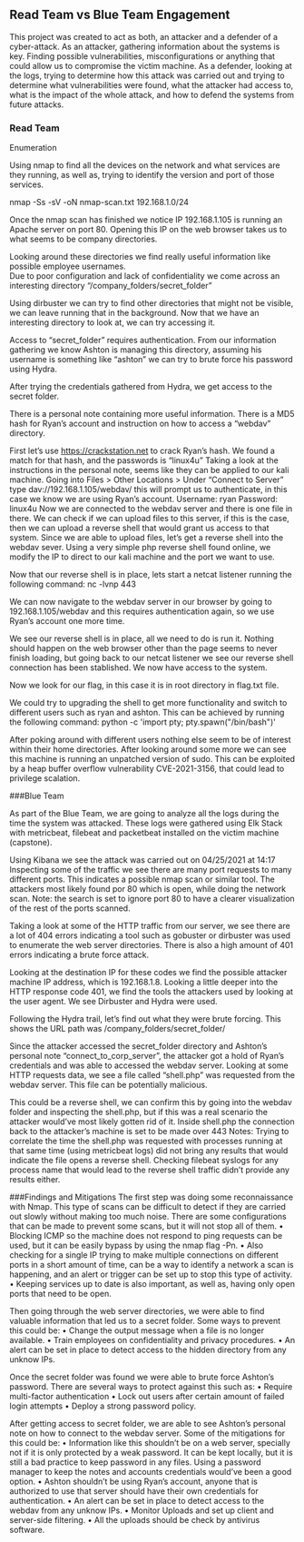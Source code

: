 ## Read Team vs Blue Team Engagement

This project was created to act as both, an attacker and a defender of a cyber-attack.
As an attacker, gathering information about the systems is key. Finding possible vulnerabilities, misconfigurations or anything that could allow us to compromise the victim machine.
As a defender, looking at the logs, trying to determine how this attack was carried out and trying to determine what vulnerabilities were found, what the attacker had access to, what is the impact of the whole attack, and how to defend the systems from future attacks.

### Read Team

Enumeration

Using nmap to find all the devices on the network and what services are they running, as well as, trying to identify the version and port of those services.

nmap -Ss -sV -oN nmap-scan.txt 192.168.1.0/24
 
 
Once the nmap scan has finished we notice IP 192.168.1.105 is running an Apache server on port 80.
Opening this IP on the web browser takes us to what seems to be company directories.
 

Looking around these directories we find really useful information like possible employee usernames.  
Due to poor configuration and lack of confidentiality we come across an interesting directory “/company_folders/secret_folder” 
 

Using dirbuster we can try to find other directories that might not be visible, we can leave running that in the background.
Now that we have an interesting directory to look at, we can try accessing it.
 
Access to “secret_folder” requires authentication. From our information gathering we know Ashton is managing this directory, assuming his username is something like “ashton” we can try to brute force his password using Hydra.
 



 
After trying the credentials gathered from Hydra, we get access to the secret folder.
 

There is a personal note containing more useful information. There is a MD5 hash for Ryan’s account and instruction on how to access a “webdav” directory.
 
First let’s use https://crackstation.net to crack Ryan’s hash. We found a match for that hash, and the passwords is “linux4u” 
Taking a look at the instructions in the personal note, seems like they can be applied to our kali machine. 
Going into Files > Other Locations > Under “Connect to Server” type dav://192.168.1.105/webdav/ this will prompt us to authenticate, in this case we know we are using Ryan’s account.
Username: ryan
Password: linux4u
Now we are connected to the webdav server and there is one file in there. We can check if we can upload files to this server, if this is the case, then we can upload a reverse shell that would grant us access to that system.
Since we are able to upload files, let’s get a reverse shell into the webdav sever. Using a very simple php reverse shell found online, we modify the IP to direct to our kali machine and the port we want to use. 

 



Now that our reverse shell is in place, lets start a netcat listener running the following command:
nc -lvnp 443
 

We can now navigate to the webdav server in our browser by going to 192.168.1.105/webdav and this requires authentication again, so we use Ryan’s account one more time.
 
We see our reverse shell is in place, all we need to do is run it. Nothing should happen on the web browser other than the page seems to never finish loading, but going back to our netcat listener we see our reverse shell connection has been stablished. We now have access to the system.
 



Now we look for our flag, in this case it is in root directory in flag.txt file.
 

We could try to upgrading the shell to get more functionality and switch to different users such as ryan and ashton.
This can be achieved by running the following command: python -c 'import pty; pty.spawn("/bin/bash")'
 

After poking around with different users nothing else seem to be of interest within their home directories. 
After looking around some more we can see this machine is running an unpatched version of sudo. This can be exploited by a heap buffer overflow vulnerability CVE-2021-3156, that could lead to privilege scalation. 
 



###Blue Team

As part of the Blue Team, we are going to analyze all the logs during the time the system was attacked.
These logs were gathered using Elk Stack with metricbeat, filebeat and packetbeat installed on the victim machine (capstone).

Using Kibana we see the attack was carried out on 04/25/2021 at 14:17
Inspecting some of the traffic we see there are many port requests to many different ports. This indicates a possible nmap scan or similar tool. 
The attackers most likely found por 80 which is open, while doing the network scan.
Note: the search is set to ignore port 80 to have a clearer visualization of the rest of the ports scanned.
 

Taking a look at some of the HTTP traffic from our server, we see there are a lot of 404 errors indicating a tool such as gobuster or dirbuster was used to enumerate the web server directories.
There is also a high amount of 401 errors indicating a brute force attack.
 

Looking at the destination IP for these codes we find the possible attacker machine IP address, which is 192.168.1.8. 
Looking a little deeper into the HTTP response code 401, we find the tools the attackers used by looking at the user agent. We see Dirbuster and Hydra were used.
 

Following the Hydra trail, let’s find out what they were brute forcing.
 This shows the URL path was /company_folders/secret_folder/
 

 

Since the attacker accessed the secret_folder directory and Ashton’s personal note “connect_to_corp_server”, the attacker got a hold of Ryan’s credentials and was able to accessed the webdav server.
Looking at some HTTP requests data, we see a file called “shell.php” was requested from the webdav server. This file can be potentially malicious.
 

This could be a reverse shell, we can confirm this by going into the webdav folder and inspecting the shell.php, but if this was a real scenario the attacker would’ve most likely gotten rid of it.
Inside shell.php the connection back to the attacker’s machine is set to be made over 443
Notes: Trying to correlate the time the shell.php was requested with processes running at that same time (using metricbeat logs) did not bring any results that would indicate the file opens a reverse shell.
Checking filebeat syslogs for any process name that would lead to the reverse shell traffic didn’t provide any results either.
 





###Findings and Mitigations
The first step was doing some reconnaissance with Nmap. This type of scans can be difficult to detect if they are carried out slowly without making too much noise.
There are some configurations that can be made to prevent some scans, but it will not stop all of them.
•	Blocking ICMP so the machine does not respond to ping requests can be used, but it can be easily bypass by using the nmap flag -Pn. 
•	Also checking for a single IP trying to make multiple connections on different ports in a short amount of time, can be a way to identify a network a scan is happening, and an alert or trigger can be set up to stop this type of activity.
•	Keeping services up to date is also important, as well as, having only open ports that need to be open.

Then going through the web server directories, we were able to find valuable information that led us to a secret folder.
Some ways to prevent this could be:
•	Change the output message when a file is no longer available.
•	Train employees on confidentiality and privacy procedures.
•	An alert can be set in place to detect access to the hidden directory from any unknow IPs.

Once the secret folder was found we were able to brute force Ashton’s password. There are several ways to protect against this such as:
•	Require multi-factor authentication
•	Lock out users after certain amount of failed login attempts
•	Deploy a strong password policy.

After getting access to secret folder, we are able to see Ashton’s personal note on how to connect to the webdav server. Some of the mitigations for this could be:
•	Information like this shouldn’t be on a web server, specially not if it is only protected by a weak password. It can be kept locally, but it is still a bad practice to keep password in any files. Using a password manager to keep the notes and accounts credentials would’ve been a good option.
•	Ashton shouldn’t be using Ryan’s account, anyone that is authorized to use that server should have their own credentials for authentication.
•	An alert can be set in place to detect access to the webdav from any unknow IPs.
•	Monitor Uploads and set up client and server-side filtering.
•	All the uploads should be check by antivirus software.

